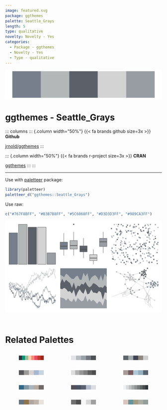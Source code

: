 ```yaml
---
image: featured.svg
package: ggthemes
palette: Seattle_Grays
length: 5
type: qualitative
novelty: Novelty - Yes
categories:
  - Package - ggthemes
  - Novelty - Yes
  - Type - qualitative
---
```


![](featured.svg)

# ggthemes - Seattle_Grays 

::: columns
::: {.column width="50%"}
{{< fa brands github size=3x >}}
**Github**

[jrnold/ggthemes](https://github.com/jrnold/ggthemes)
:::

::: {.column width="50%"}
{{< fa brands r-project size=3x >}}
**CRAN**

[ggthemes](https://CRAN.R-project.org/package=ggthemes)
:::
:::

<hr> 

Use with [paletteer](https://emilhvitfeldt.github.io/paletteer/) package:

```r
library(paletteer)
paletteer_d("ggthemes::Seattle_Grays")
```

Use raw:

```r
c("#767F8BFF", "#B3B7B8FF", "#5C6068FF", "#D3D3D3FF", "#989CA3FF")
``` 

![](examples.svg) 

<br>

# Related Palettes

<div class="list" style="display: grid; grid-template-columns: auto auto auto;"> <figure class="figure">
<a href="../../awtools/a_palette/"> <img src="../../awtools/a_palette/featured.svg" style="width: 100%;" class="figure-img"></a>
</figure> <figure class="figure">
<a href="../../unikn/pal_grau/"> <img src="../../unikn/pal_grau/featured.svg" style="width: 100%;" class="figure-img"></a>
</figure> <figure class="figure">
<a href="../../ggthemes/Classic_Gray_5/"> <img src="../../ggthemes/Classic_Gray_5/featured.svg" style="width: 100%;" class="figure-img"></a>
</figure> <figure class="figure">
<a href="../../musculusColors/ErFluke/"> <img src="../../musculusColors/ErFluke/featured.svg" style="width: 100%;" class="figure-img"></a>
</figure> <figure class="figure">
<a href="../../ggthemes/excel_Grayscale/"> <img src="../../ggthemes/excel_Grayscale/featured.svg" style="width: 100%;" class="figure-img"></a>
</figure> <figure class="figure">
<a href="../../fishualize/Mycteroperca_bonaci/"> <img src="../../fishualize/Mycteroperca_bonaci/featured.svg" style="width: 100%;" class="figure-img"></a>
</figure> <figure class="figure">
<a href="../../calecopal/casj/"> <img src="../../calecopal/casj/featured.svg" style="width: 100%;" class="figure-img"></a>
</figure> <figure class="figure">
<a href="../../musculusColors/ErWhale/"> <img src="../../musculusColors/ErWhale/featured.svg" style="width: 100%;" class="figure-img"></a>
</figure> <figure class="figure">
<a href="../../Redmonder/sPBIGy2/"> <img src="../../Redmonder/sPBIGy2/featured.svg" style="width: 100%;" class="figure-img"></a>
</figure> <figure class="figure">
<a href="../../fishualize/Atherinella_brasiliensis/"> <img src="../../fishualize/Atherinella_brasiliensis/featured.svg" style="width: 100%;" class="figure-img"></a>
</figure> <figure class="figure">
<a href="../../palettetown/unown/"> <img src="../../palettetown/unown/featured.svg" style="width: 100%;" class="figure-img"></a>
</figure> <figure class="figure">
<a href="../../fishualize/Ginglymostoma_cirratum/"> <img src="../../fishualize/Ginglymostoma_cirratum/featured.svg" style="width: 100%;" class="figure-img"></a>
</figure> 
</div>
